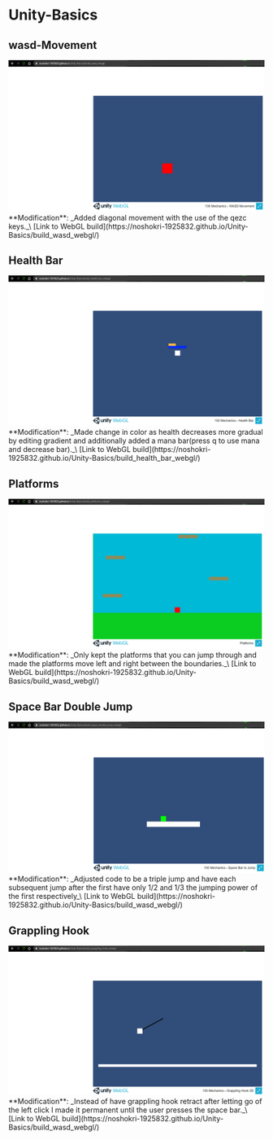# Unity-Basics

## wasd-Movement
<img src="img\wasd.png">
**Modification**: _Added diagonal movement with the use of the qezc keys._\
[Link to WebGL build](https://noshokri-1925832.github.io/Unity-Basics/build_wasd_webgl/)


## Health Bar
<img src="img\mana_bar.png">
**Modification**: _Made change in color as health decreases more gradual by editing gradient and additionally added a mana bar(press q to use mana and decrease bar)._\
[Link to WebGL build](https://noshokri-1925832.github.io/Unity-Basics/build_health_bar_webgl/)

## Platforms
<img src="img\platforms.png">
**Modification**: _Only kept the platforms that you can jump through and made the platforms move left and right between the boundaries._\
[Link to WebGL build](https://noshokri-1925832.github.io/Unity-Basics/build_wasd_webgl/)

## Space Bar Double Jump
<img src="img\triple_jump.png">
**Modification**: _Adjusted code to be a triple jump and have each subsequent jump after the first have only 1/2 and 1/3 the jumping power of the first respectively_\
[Link to WebGL build](https://noshokri-1925832.github.io/Unity-Basics/build_wasd_webgl/)

## Grappling Hook
<img src="img\grappling_hook.png">
**Modification**: _Instead of have grappling hook retract after letting go of the left click I made it permanent until the user presses the space bar._\
[Link to WebGL build](https://noshokri-1925832.github.io/Unity-Basics/build_wasd_webgl/)